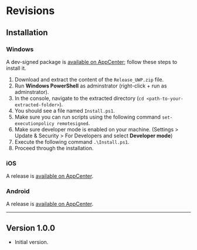 # Revisions

## Installation

### Windows

A dev-signed package is [available on AppCenter](https://install.appcenter.ms/orgs/uno-platform/apps/Ch9-2); follow these steps to install it.

1. Download and extract the content of the `Release_UWP.zip` file.
1. Run **Windows PowerShell** as adminstrator (right-click + run as adminstrator).
1. In the console, navigate to the extracted directory (`cd <path-to-your-extracted-folder>`).
1. You should see a file named `Install.ps1`.
1. Make sure you can run scripts using the following command `set-executionpolicy remotesigned`.
1. Make sure developer mode is enabled on your machine. (Settings > Update & Security > For Developers and select **Developer mode**)
1. Execute the following command `.\Install.ps1`.
1. Proceed through the installation.

### iOS
A release is [available on AppCenter](https://install.appcenter.ms/orgs/uno-platform/apps/Ch9).

### Android
A release is [available on AppCenter](https://install.appcenter.ms/orgs/uno-platform/apps/Ch9-1).

---

## Version 1.0.0

- Initial version.
